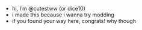 - hi, I’m @cutestww (or dice10)
- i made this because i wanna try modding
- if you found your way here, congrats! why though
